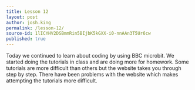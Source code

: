 ```yaml
---
title: Lesson 12
layout: post
author: josh.king
permalink: /lesson-12/
source-id: 1lICYHV2DSBmmRin5BIjbK5kGXX-i0-nnAAn3T5Ur6cw
published: true
---
```

Today we continued to learn about coding by using BBC microbit. We started doing the tutorials in class and are doing more for homework. Some tutorials are more difficult than others but the website takes you through step by step. There have been problems with the website which makes attempting the tutorials more difficult.

